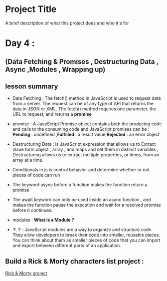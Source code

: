 
# Project Title

A brief description of what this project does and who it's for


# Day 4 :
## (Data Fetching & Promises , Destructuring Data , Async ,Modules , Wrapping up) 

## lesson summary 
*  Data Fetching : The fetch() method in JavaScript is used to request data from a server. The request can be of any type of API that returns the data in JSON or XML. The fetch() method requires one parameter, the URL to request, and returns a **promise**
* promise : A JavaScript Promise object contains both the producing code and calls to the consuming code and JavaScript promises can be : **Pending** : undefined ,**Fulfilled** : a result value,**Rejected** : 	an error object 
* Destructuring Data  : is JavaScript expression that allows us to Extract vlaue form object , array , and maps and set them in distinct variables , Destructuring allows us to extract multiple properties, or items, from an array​ at a time.

*  Conditionals  in js is  control behavior  and determine whether or not pieces of code can run

* The keyword async before a function makes the function return a promise 
* The await keyword can only be used inside an async function , and makes the function pause the execution and wait for a resolved promise before it continues:
* modules : **What is a Module ?**
- &#8593; &#8593;  : JavaScript modules are a way to organize and structure code. They allow developers to break their code into smaller, reusable pieces. You can think about them as smaller pieces of code that you can import and export between different parts of an application.
 
## Build a Rick & Morty characters list	 project : 
 [Rick & Morty project](https://github.com/jafar-sweity/learning_sprints)

